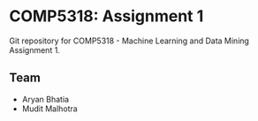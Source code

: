 # COMP5318: Assignment 1
Git repository for COMP5318 - Machine Learning and Data Mining Assignment 1.

## Team
- Aryan Bhatia 
- Mudit Malhotra
